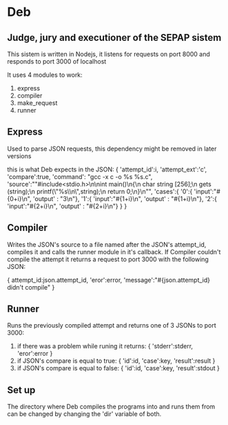 Deb
====
Judge, jury and executioner of the SEPAP sistem
------------------------------------------------


This sistem is written in Nodejs, it listens for requests on port 8000 and responds to port 3000 of localhost

It uses 4 modules to work:
1. express
2. compiler
3. make_request
4. runner

Express
---------
Used to parse JSON requests, this dependency might be removed in later versions

this is what Deb expects in the JSON:
  { 'attempt_id':i,
    'attempt_ext':'c',
    'compare':true,
    'command': "gcc -x c -o %s %s.c",
    'source':"\"#include<stdio.h>\\n\\nint main()\\n{\\n char string [256];\\n gets (string);\\n printf(\\\"%s\\\\n\\\",string);\\n return 0;\\n}\\n\"",
    'cases':{ '0':{ 'input':"#{0+i}\n", 'output' : "3\n"},
              '1':{ 'input':"#{1+i}\n", 'output' : "#{1+i}\n"},
              '2':{ 'input':"#{2+i}\n", 'output' : "#{2+i}\n"}
            }
  }


Compiler
---------
Writes the JSON's source to a file named after the JSON's attempt_id, compiles it and calls the runner module in it's callback.
If Compiler couldn't compile the attempt it returns a request to port 3000 with the following JSON:

  { attempt_id:json.attempt_id,
    'eror':error,
    'message':"#{json.attempt_id} didn't compile"
  }


Runner
--------
Runs the previously compiled attempt and returns one of 3 JSONs to port 3000:

1. if there was a problem while runing it returns:
  { 'stderr':stderr,
    'eror':error
  }
2. if JSON's compare is equal to true:
  { 'id':id,
    'case':key,
    'result':result
  }
3. if JSON's compare is equal to false:
  { 'id':id,
    'case':key,
    'result':stdout
  }


Set up
---------

The directory where Deb compiles the programs into and runs them from can be changed by changing the 'dir' variable of both.
